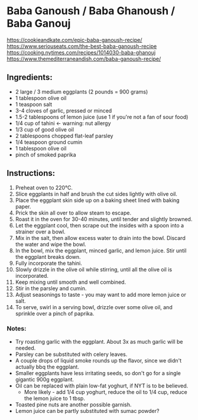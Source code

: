 # Baba Ganoush / Baba Ghanoush / Baba Ganouj

https://cookieandkate.com/epic-baba-ganoush-recipe/
https://www.seriouseats.com/the-best-baba-ganoush-recipe
https://cooking.nytimes.com/recipes/1014030-baba-ghanouj
https://www.themediterraneandish.com/baba-ganoush-recipe/

## Ingredients:

* 2 large / 3 medium eggplants (2 pounds = 900 grams)
* 1 tablespoon olive oil
* 1 teaspoon salt
* 3-4 cloves of garlic, pressed or minced
* 1.5-2 tablespoons of lemon juice (use 1 if you're not a fan of sour food)
* 1/4 cup of tahini <- warning: nut allergy
* 1/3 cup of good olive oil
* 2 tablespoons chopped flat-leaf parsley
* 1/4 teaspoon ground cumin
* 1 tablespoon olive oil
* pinch of smoked paprika


## Instructions:

1. Preheat oven to 220°C.
2. Slice eggplants in half and brush the cut sides lightly with olive oil.
3. Place the eggplant skin side up on a baking sheet lined with baking paper.
4. Prick the skin all over to allow steam to escape.
5. Roast it in the oven for 30-40 minutes, until tender and slightly browned.
6. Let the eggplant cool, then scrape out the insides with a spoon into a strainer over a bowl.
7. Mix in the salt, then allow excess water to drain into the bowl. Discard the water and wipe the bowl.
8. In the bowl, mix the eggplant, minced garlic, and lemon juice. Stir until the eggplant breaks down.
9. Fully incorporate the tahini.
10. Slowly drizzle in the olive oil while stirring, until all the olive oil is incorporated.
11. Keep mixing until smooth and well combined.
12. Stir in the parsley and cumin.
13. Adjust seasonings to taste - you may want to add more lemon juice or salt.
14. To serve, swirl in a serving bowl, drizzle over some olive oil, and sprinkle over a pinch of paprika.

### Notes:

* Try roasting garlic with the eggplant. About 3x as much garlic will be needed.
* Parsley can be substituted with celery leaves.
* A couple drops of liquid smoke rounds up the flavor, since we didn't actually bbq the eggplant.
* Smaller eggplants have less irritating seeds, so don't go for a single gigantic 900g eggplant.
* Oil can be replaced with plain low-fat yoghurt, if NYT is to be believed.
  * More likely - add 1/4 cup yoghurt, reduce the oil to 1/4 cup, reduce the lemon juice to 1 tbsp.
* Toasted pine nuts are another possible garnish.
* Lemon juice can be partly substituted with sumac powder?

